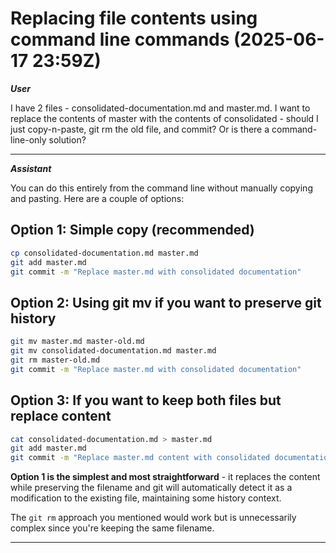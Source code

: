 <!-- Generated by SpecStory -->

# Replacing file contents using command line commands (2025-06-17 23:59Z)

_**User**_

I have 2 files - consolidated-documentation.md and master.md. I want to replace the contents of master with the contents of consolidated - should I just copy-n-paste, git rm the old file, and commit? Or is there a command-line-only solution?

---

_**Assistant**_

You can do this entirely from the command line without manually copying and pasting. Here are a couple of options:

## Option 1: Simple copy (recommended)
```bash
cp consolidated-documentation.md master.md
git add master.md
git commit -m "Replace master.md with consolidated documentation"
```

## Option 2: Using git mv if you want to preserve git history
```bash
git mv master.md master-old.md
git mv consolidated-documentation.md master.md
git rm master-old.md
git commit -m "Replace master.md with consolidated documentation"
```

## Option 3: If you want to keep both files but replace content
```bash
cat consolidated-documentation.md > master.md
git add master.md
git commit -m "Replace master.md content with consolidated documentation"
```

**Option 1 is the simplest and most straightforward** - it replaces the content while preserving the filename and git will automatically detect it as a modification to the existing file, maintaining some history context.

The `git rm` approach you mentioned would work but is unnecessarily complex since you're keeping the same filename.

---

